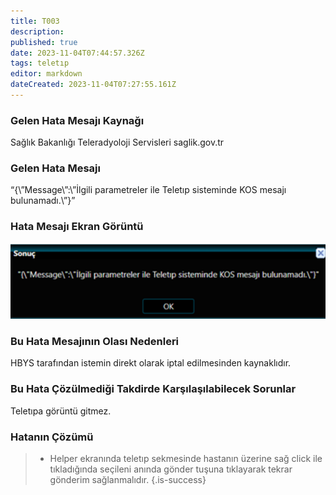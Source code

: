 ```yaml
---
title: T003
description: 
published: true
date: 2023-11-04T07:44:57.326Z
tags: teletıp
editor: markdown
dateCreated: 2023-11-04T07:27:55.161Z
---
```


### Gelen Hata Mesajı Kaynağı
Sağlık Bakanlığı Teleradyoloji Servisleri  saglik.gov.tr  

### Gelen Hata Mesajı 
 “{\”Message\”:\”İlgili parametreler ile Teletıp sisteminde KOS mesajı bulunamadı.\”}”

### Hata Mesajı Ekran Görüntü

![t003.png](/hatagoruntu/t003.png)

### Bu Hata Mesajının Olası Nedenleri 

HBYS tarafından istemin direkt olarak iptal edilmesinden kaynaklıdır.

### Bu Hata Çözülmediği Takdirde Karşılaşılabilecek Sorunlar

Teletıpa görüntü gitmez.

### Hatanın Çözümü

> - Helper ekranında teletıp sekmesinde hastanın üzerine sağ click ile tıkladığında seçileni anında gönder tuşuna tıklayarak tekrar gönderim sağlanmalıdır.
{.is-success}



